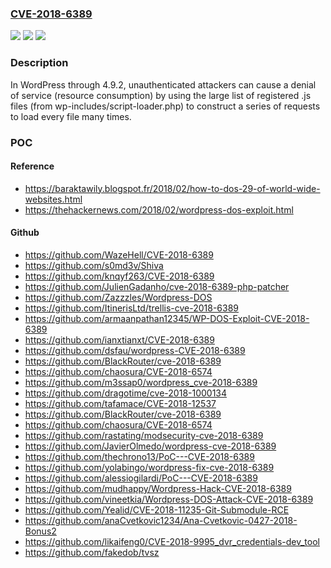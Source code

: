 ### [CVE-2018-6389](https://cve.mitre.org/cgi-bin/cvename.cgi?name=CVE-2018-6389)
![](https://img.shields.io/static/v1?label=Product&message=n%2Fa&color=blue)
![](https://img.shields.io/static/v1?label=Version&message=n%2Fa&color=blue)
![](https://img.shields.io/static/v1?label=Vulnerability&message=n%2Fa&color=brighgreen)

### Description

In WordPress through 4.9.2, unauthenticated attackers can cause a denial of service (resource consumption) by using the large list of registered .js files (from wp-includes/script-loader.php) to construct a series of requests to load every file many times.

### POC

#### Reference
- https://baraktawily.blogspot.fr/2018/02/how-to-dos-29-of-world-wide-websites.html
- https://thehackernews.com/2018/02/wordpress-dos-exploit.html

#### Github
- https://github.com/WazeHell/CVE-2018-6389
- https://github.com/s0md3v/Shiva
- https://github.com/knqyf263/CVE-2018-6389
- https://github.com/JulienGadanho/cve-2018-6389-php-patcher
- https://github.com/Zazzzles/Wordpress-DOS
- https://github.com/ItinerisLtd/trellis-cve-2018-6389
- https://github.com/armaanpathan12345/WP-DOS-Exploit-CVE-2018-6389
- https://github.com/ianxtianxt/CVE-2018-6389
- https://github.com/dsfau/wordpress-CVE-2018-6389
- https://github.com/BlackRouter/cve-2018-6389
- https://github.com/chaosura/CVE-2018-6574
- https://github.com/m3ssap0/wordpress_cve-2018-6389
- https://github.com/dragotime/cve-2018-1000134
- https://github.com/tafamace/CVE-2018-12537
- https://github.com/BlackRouter/cve-2018-6389
- https://github.com/chaosura/CVE-2018-6574
- https://github.com/rastating/modsecurity-cve-2018-6389
- https://github.com/JavierOlmedo/wordpress-cve-2018-6389
- https://github.com/thechrono13/PoC---CVE-2018-6389
- https://github.com/yolabingo/wordpress-fix-cve-2018-6389
- https://github.com/alessiogilardi/PoC---CVE-2018-6389
- https://github.com/mudhappy/Wordpress-Hack-CVE-2018-6389
- https://github.com/vineetkia/Wordpress-DOS-Attack-CVE-2018-6389
- https://github.com/Yealid/CVE-2018-11235-Git-Submodule-RCE
- https://github.com/anaCvetkovic1234/Ana-Cvetkovic-0427-2018-Bonus2
- https://github.com/likaifeng0/CVE-2018-9995_dvr_credentials-dev_tool
- https://github.com/fakedob/tvsz

